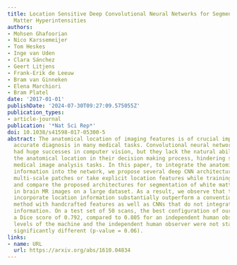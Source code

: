 ```yaml
---
title: Location Sensitive Deep Convolutional Neural Networks for Segmentation of White
  Matter Hyperintensities
authors:
- Mohsen Ghafoorian
- Nico Karssemeijer
- Tom Heskes
- Inge van Uden
- Clara Sánchez
- Geert Litjens
- Frank-Erik de Leeuw
- Bram van Ginneken
- Elena Marchiori
- Bram Platel
date: '2017-01-01'
publishDate: '2024-07-30T09:27:09.575055Z'
publication_types:
- article-journal
publication: '*Nat Sci Rep*'
doi: 10.1038/s41598-017-05300-5
abstract: The anatomical location of imaging features is of crucial importance for
  accurate diagnosis in many medical tasks. Convolutional neural networks (CNN) have
  had huge successes in computer vision, but they lack the natural ability to incorporate
  the anatomical location in their decision making process, hindering success in some
  medical image analysis tasks. In this paper, to integrate the anatomical location
  information into the network, we propose several deep CNN architectures that consider
  multi-scale patches or take explicit location features while training. We apply
  and compare the proposed architectures for segmentation of white matter hyperintensities
  in brain MR images on a large dataset. As a result, we observe that the CNNs that
  incorporate location information substantially outperform a conventional segmentation
  method with handcrafted features as well as CNNs that do not integrate location
  information. On a test set of 50 scans, the best configuration of our networks obtained
  a Dice score of 0.792, compared to 0.805 for an independent human observer. Performance
  levels of the machine and the independent human observer were not statistically
  significantly different (p-value = 0.06).
links:
- name: URL
  url: https://arxiv.org/abs/1610.04834
---
```

